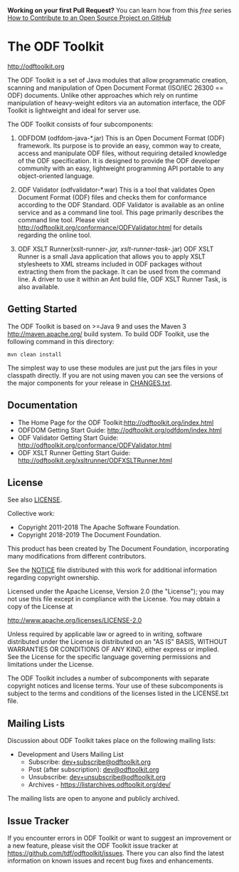 **Working on your first Pull Request?** 
You can learn how from this *free* series [How to Contribute to an Open Source Project on GitHub](https://egghead.io/series/how-to-contribute-to-an-open-source-project-on-github)

# The ODF Toolkit

http://odftoolkit.org

The ODF Toolkit is a set of Java modules that allow programmatic
creation, scanning and manipulation of Open Document Format (ISO/IEC 26300 == ODF)
documents. Unlike other approaches which rely on runtime manipulation of heavy-weight
editors via an automation interface, the ODF Toolkit is lightweight and ideal for
server use.

The ODF Toolkit consists of four subcomponents:

1. ODFDOM (odfdom-java-*.jar)
    This is an Open Document Format (ODF) framework. Its purpose is to provide
    an easy, common way to create, access and manipulate ODF files, without
    requiring detailed knowledge of the ODF specification. It is designed to
    provide the ODF developer community with an easy, lightweight programming API
    portable to any object-oriented language.

2. ODF Validator (odfvalidator-*.war)
    This is a tool that validates Open Document Format (ODF) files and checks them
    for conformance according to the ODF Standard. ODF Validator is available as an
    online service and as a command line tool. This page primarily describes the
    command line tool. Please visit http://odftoolkit.org/conformance/ODFValidator.html for details regarding the online tool.

3. ODF XSLT Runner(xslt-runner-*.jar, xslt-runner-task-*.jar)
    ODF XSLT Runner is a small Java application that allows you to apply XSLT
    stylesheets to XML streams included in ODF packages without extracting them
    from the package. It can be used from the command line. A driver to use it
    within an Ant build file, ODF XSLT Runner Task, is also available.


## Getting Started

The ODF Toolkit is based on >=Java 9 and uses the Maven 3 <http://maven.apache.org/>
build system. To build ODF Toolkit, use the following command in this directory:

    mvn clean install

The simplest way to use these modules are just put the jars files in your classpath
directly. If you are not using maven you can see the versions of the major components for
your release in [CHANGES.txt](CHANGES.txt).

## Documentation

* The Home Page for the ODF Toolkit:http://odftoolkit.org/index.html
* ODFDOM Getting Start Guide: http://odftoolkit.org/odfdom/index.html
* ODF Validator Getting Start Guide: http://odftoolkit.org/conformance/ODFValidator.html
* ODF XSLT Runner Getting Start Guide: http://odftoolkit.org/xsltrunner/ODFXSLTRunner.html

## License

See also [LICENSE](LICENSE).

Collective work:
* Copyright 2011-2018 The Apache Software Foundation.
* Copyright 2018-2019 The Document Foundation.

This product has been created by The Document Foundation, incorporating
many modifications from different contributors.

See the [NOTICE](NOTICE) file distributed with this work for additional information
regarding copyright ownership.

Licensed under the Apache License, Version 2.0 (the "License");
you may not use this file except in compliance with the License.
You may obtain a copy of the License at

 http://www.apache.org/licenses/LICENSE-2.0

Unless required by applicable law or agreed to in writing, software
distributed under the License is distributed on an "AS IS" BASIS,
WITHOUT WARRANTIES OR CONDITIONS OF ANY KIND, either express or implied.
See the License for the specific language governing permissions and
limitations under the License.

The ODF Toolkit includes a number of subcomponents with separate copyright
notices and license terms. Your use of these subcomponents is subject to
the terms and conditions of the licenses listed in the LICENSE.txt file.

## Mailing Lists

Discussion about ODF Toolkit takes place on the following mailing lists:

* Development and Users Mailing List
  * Subscribe: dev+subscribe@odftoolkit.org
  * Post (after subscription): dev@odftoolkit.org
  * Unsubscribe: dev+unsubscribe@odftoolkit.org
  * Archives - https://listarchives.odftoolkit.org/dev/

The mailing lists are open to anyone and publicly archived.


## Issue Tracker

If you encounter errors in ODF Toolkit or want to suggest an improvement or
a new feature, please visit the ODF Toolkit issue tracker at
https://github.com/tdf/odftoolkit/issues. There you can also find the
latest information on known issues and recent bug fixes and enhancements.